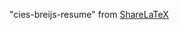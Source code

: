 "cies-breijs-resume" from [ShareLaTeX](https://www.sharelatex.com/templates/cv-or-resume/cies-breijs-resume)
